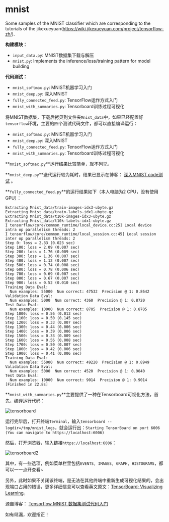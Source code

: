 # mnist
Some samples of the MNIST classifier which are corresponding to the tutorials of the jikexueyuan(https://wiki.jikexueyuan.com/project/tensorflow-zh/).

**构建模块：**

 - `input_data.py`: MNIST数据集下载与解压
 - `mnist.py`: Implements the inference/loss/training pattern for model building
 
**代码测试：**

 - `mnist_softmax.py`: MNIST机器学习入门
 - `mnist_deep.py`: 深入MNIST
 - `fully_connected_feed.py`: TensorFlow运作方式入门
 - `mnist_with_summaries.py`: Tensorboard训练过程可视化

将MNIST数据集，下载后拷贝到文件夹`Mnist_data`中，如果已经配置好`tensorflow`环境，主要的四个测试代码文件，都可以直接编译运行：

 - `mnist_softmax.py`: MNIST机器学习入门
 - `mnist_deep.py`: 深入MNIST
 - `fully_connected_feed.py`: TensorFlow运作方式入门
 - `mnist_with_summaries.py`: Tensorboard训练过程可视化

**`mnist_softmax.py`**运行结果比较简单，就不列举。

**`mnist_deep.py`**迭代运行较为耗时，结果已显示在博客： [深入MNIST code测试](https://blog.csdn.net/yhl_leo/article/details/50624471) 。

**`fully_connected_feed.py`**的运行结果如下（本人电脑为2 CPU，没有使用GPU）：
```
Extracting Mnist_data/train-images-idx3-ubyte.gz
Extracting Mnist_data/train-labels-idx1-ubyte.gz
Extracting Mnist_data/t10k-images-idx3-ubyte.gz
Extracting Mnist_data/t10k-labels-idx1-ubyte.gz
I tensorflow/core/common_runtime/local_device.cc:25] Local device intra op parallelism threads: 2
I tensorflow/core/common_runtime/local_session.cc:45] Local session inter op parallelism threads: 2
Step 0: loss = 2.33 (0.023 sec)
Step 100: loss = 2.09 (0.007 sec)
Step 200: loss = 1.76 (0.009 sec)
Step 300: loss = 1.36 (0.007 sec)
Step 400: loss = 1.12 (0.007 sec)
Step 500: loss = 0.74 (0.008 sec)
Step 600: loss = 0.78 (0.006 sec)
Step 700: loss = 0.69 (0.007 sec)
Step 800: loss = 0.67 (0.007 sec)
Step 900: loss = 0.52 (0.010 sec)
Training Data Eval:
  Num examples: 55000  Num correct: 47532  Precision @ 1: 0.8642
Validation Data Eval:
  Num examples: 5000  Num correct: 4360  Precision @ 1: 0.8720
Test Data Eval:
  Num examples: 10000  Num correct: 8705  Precision @ 1: 0.8705
Step 1000: loss = 0.56 (0.013 sec)
Step 1100: loss = 0.50 (0.145 sec)
Step 1200: loss = 0.33 (0.007 sec)
Step 1300: loss = 0.44 (0.006 sec)
Step 1400: loss = 0.39 (0.006 sec)
Step 1500: loss = 0.33 (0.009 sec)
Step 1600: loss = 0.56 (0.008 sec)
Step 1700: loss = 0.50 (0.007 sec)
Step 1800: loss = 0.42 (0.006 sec)
Step 1900: loss = 0.41 (0.006 sec)
Training Data Eval:
  Num examples: 55000  Num correct: 49220  Precision @ 1: 0.8949
Validation Data Eval:
  Num examples: 5000  Num correct: 4520  Precision @ 1: 0.9040
Test Data Eval:
  Num examples: 10000  Num correct: 9014  Precision @ 1: 0.9014
[Finished in 22.8s]
```

**`mnist_with_summaries.py`**主要提供了一种在Tensorboard可视化方法，首先，编译运行代码：

![tensorboard](http://img.blog.csdn.net/20160219140910928)

运行完毕后，打开终端`Terminal`，输入`tensorboard --logdir=/tmp/mnist_logs`，就会运行出：`Starting TensorBoard on port 6006 (You can navigate to https://localhost:6006)`

然后，打开浏览器，输入链接`https://localhost:6006`：

![tensorboard2](http://img.blog.csdn.net/20160219141246792)

其中，有一些选项，例如菜单栏里包括`EVENTS, IMAGES, GRAPH, HISTOGRAMS`，都可以一一点开查看~

另外，此时如果不关闭该终端，是无法在其他终端中重新生成可视化结果的，会出现端口占用的错误，更多详细信息可以查看英文原文：[TensorBoard: Visualizing Learning](https://www.tensorflow.org/versions/master/how_tos/summaries_and_tensorboard/index.html)。

源自博客： [Tensorflow MNIST 数据集测试代码入门](https://blog.csdn.net/YhL_Leo/article/details/50614444)

如有纰漏，欢迎指正！
